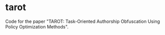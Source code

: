 # tarot
Code for the paper "TAROT: Task-Oriented Authorship Obfuscation Using Policy Optimization Methods".
